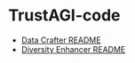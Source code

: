 # TrustAGI-code

- [Data Crafter README](./document/metadata_curator_readme.md)
- [Diversity Enhancer README](./document/contextual_variator_readme.md)